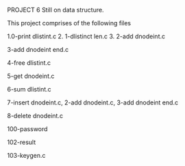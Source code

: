 PROJECT 6 Still on data structure.



This project comprises of the following files



1.0-print dlistint.c 2. 1-dlistinct len.c 3. 2-add dnodeint.c



3-add dnodeint end.c



4-free dlistint.c



5-get dnodeint.c



6-sum dlistint.c



7-insert dnodeint.c, 2-add dnodeint.c, 3-add dnodeint end.c



8-delete dnodeint.c



100-password



102-result



103-keygen.c
